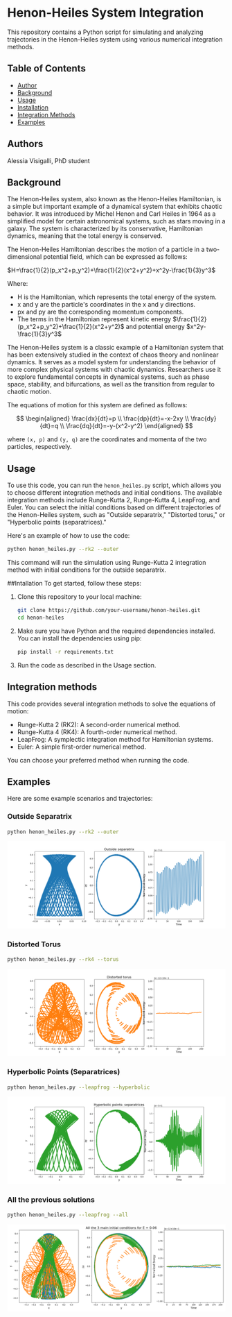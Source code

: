 # Henon-Heiles System Integration

This repository contains a Python script for simulating and analyzing trajectories in the Henon-Heiles system using various numerical integration methods.

## Table of Contents
- [Author](#author)
- [Background](#background)
- [Usage](#usage)
- [Installation](#installation)
- [Integration Methods](#integration-methods)
- [Examples](#examples)

## Authors
Alessia Visigalli, PhD student

## Background
The Henon-Heiles system, also known as the Henon-Heiles Hamiltonian, is a simple but important example of a dynamical system that exhibits chaotic behavior. It was introduced by Michel Henon and Carl Heiles in 1964 as a simplified model for certain astronomical systems, such as stars moving in a galaxy. The system is characterized by its conservative, Hamiltonian dynamics, meaning that the total energy is conserved.

The Henon-Heiles Hamiltonian describes the motion of a particle in a two-dimensional potential field, which can be expressed as follows:

$H=\frac{1}{2}(p_x^2+p_y^2)+\frac{1}{2}(x^2+y^2)+x^2y-\frac{1}{3}y^3$

Where:

- H is the Hamiltonian, which represents the total energy of the system.
- x and y are the particle's coordinates in the x and y directions.
- px and py are the corresponding momentum components.
- The terms in the Hamiltonian represent kinetic energy $\frac{1}{2}(p_x^2+p_y^2)+\frac{1}{2}(x^2+y^2)$ and potential energy $x^2y-\frac{1}{3}y^3$

The Henon-Heiles system is a classic example of a Hamiltonian system that has been extensively studied in the context of chaos theory and nonlinear dynamics. It serves as a model system for understanding the behavior of more complex physical systems with chaotic dynamics. Researchers use it to explore fundamental concepts in dynamical systems, such as phase space, stability, and bifurcations, as well as the transition from regular to chaotic motion.

The equations of motion for this system are defined as follows:

$$
\begin{aligned}
\frac{dx}{dt}=p \\
\frac{dp}{dt}=-x-2xy \\
\frac{dy}{dt}=q \\
\frac{dq}{dt}=-y-(x^2-y^2)
\end{aligned}
$$

where `(x, p)` and `(y, q)` are the coordinates and momenta of the two particles, respectively.

## Usage

To use this code, you can run the `henon_heiles.py` script, which allows you to choose different integration methods and initial conditions. The available integration methods include Runge-Kutta 2, Runge-Kutta 4, LeapFrog, and Euler. You can select the initial conditions based on different trajectories of the Henon-Heiles system, such as "Outside separatrix," "Distorted torus," or "Hyperbolic points (separatrices)."

Here's an example of how to use the code:

```bash
python henon_heiles.py --rk2 --outer
```
This command will run the simulation using Runge-Kutta 2 integration method with initial conditions for the outside separatrix.

##Intallation
To get started, follow these steps:
1) Clone this repository to your local machine:
   ```bash
   git clone https://github.com/your-username/henon-heiles.git
   cd henon-heiles
   ```
2) Make sure you have Python and the required dependencies installed. You can install the dependencies using pip:
   ```bash
   pip install -r requirements.txt
   ```
3) Run the code as described in the Usage section.

## Integration methods
This code provides several integration methods to solve the equations of motion:

- Runge-Kutta 2 (RK2): A second-order numerical method.
- Runge-Kutta 4 (RK4): A fourth-order numerical method.
- LeapFrog: A symplectic integration method for Hamiltonian systems.
- Euler: A simple first-order numerical method.

You can choose your preferred method when running the code.

## Examples
Here are some example scenarios and trajectories:
### Outside Separatrix
```bash
python henon_heiles.py --rk2 --outer
```
![png](Figures/Outer.png)

### Distorted Torus
```bash
python henon_heiles.py --rk4 --torus
```
![png](Figures/Torus.png)

### Hyperbolic Points (Separatrices)
```bash
python henon_heiles.py --leapfrog --hyperbolic
```
![png](Figures/Hyperbolic.png)

### All the previous solutions
```bash
python henon_heiles.py --leapfrog --all
```
![png](Figures/all.png)
